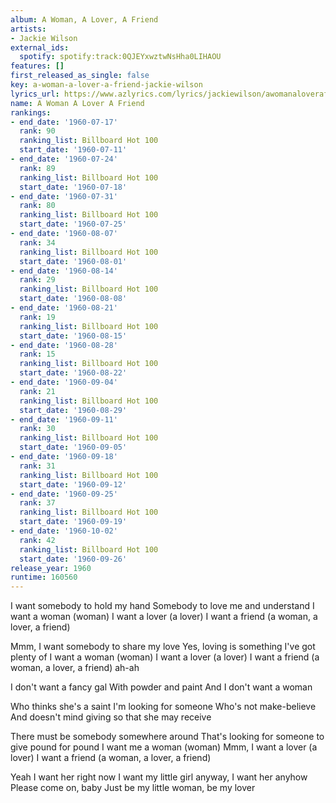 ```yaml
---
album: A Woman, A Lover, A Friend
artists:
- Jackie Wilson
external_ids:
  spotify: spotify:track:0QJEYxwztwNsHha0LIHAOU
features: []
first_released_as_single: false
key: a-woman-a-lover-a-friend-jackie-wilson
lyrics_url: https://www.azlyrics.com/lyrics/jackiewilson/awomanaloverafriend.html
name: A Woman A Lover A Friend
rankings:
- end_date: '1960-07-17'
  rank: 90
  ranking_list: Billboard Hot 100
  start_date: '1960-07-11'
- end_date: '1960-07-24'
  rank: 89
  ranking_list: Billboard Hot 100
  start_date: '1960-07-18'
- end_date: '1960-07-31'
  rank: 80
  ranking_list: Billboard Hot 100
  start_date: '1960-07-25'
- end_date: '1960-08-07'
  rank: 34
  ranking_list: Billboard Hot 100
  start_date: '1960-08-01'
- end_date: '1960-08-14'
  rank: 29
  ranking_list: Billboard Hot 100
  start_date: '1960-08-08'
- end_date: '1960-08-21'
  rank: 19
  ranking_list: Billboard Hot 100
  start_date: '1960-08-15'
- end_date: '1960-08-28'
  rank: 15
  ranking_list: Billboard Hot 100
  start_date: '1960-08-22'
- end_date: '1960-09-04'
  rank: 21
  ranking_list: Billboard Hot 100
  start_date: '1960-08-29'
- end_date: '1960-09-11'
  rank: 30
  ranking_list: Billboard Hot 100
  start_date: '1960-09-05'
- end_date: '1960-09-18'
  rank: 31
  ranking_list: Billboard Hot 100
  start_date: '1960-09-12'
- end_date: '1960-09-25'
  rank: 37
  ranking_list: Billboard Hot 100
  start_date: '1960-09-19'
- end_date: '1960-10-02'
  rank: 42
  ranking_list: Billboard Hot 100
  start_date: '1960-09-26'
release_year: 1960
runtime: 160560
---
```

I want somebody to hold my hand
Somebody to love me and understand
I want a woman (woman)
I want a lover (a lover)
I want a friend (a woman, a lover, a friend)

Mmm, I want somebody to share my love
Yes, loving is something I've got plenty of
I want a woman (woman)
I want a lover (a lover)
I want a friend (a woman, a lover, a friend) ah-ah

I don't want a fancy gal
With powder and paint
And I don't want a woman

Who thinks she's a saint
I'm looking for someone
Who's not make-believe
And doesn't mind giving so that she may receive

There must be somebody somewhere around
That's looking for someone to give pound for pound
I want me a woman (woman)
Mmm, I want a lover (a lover)
I want a friend (a woman, a lover, a friend)

Yeah I want her right now
I want my little girl anyway, I want her anyhow
Please come on, baby
Just be my little woman, be my lover
